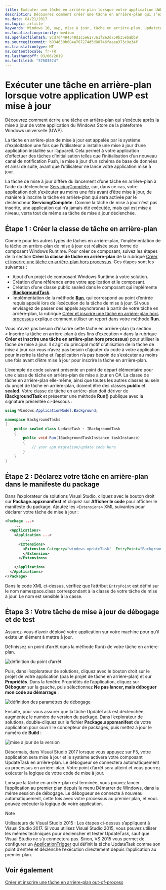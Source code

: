 ```yaml
---
title: Exécuter une tâche en arrière-plan lorsque votre application UWP est mise à jour
description: Découvrez comment créer une tâche en arrière-plan qui s’exécute lorsque votre application du Windows Store de la plateforme Windows universelle (UWP) est mise à jour.
ms.date: 04/21/2017
ms.topic: article
keywords: Windows 10, uwp, mise à jour, tâche en arrière-plan, updatetask, tâche en arrière-plan
ms.localizationpriority: medium
ms.openlocfilehash: 8cd7d4494340d1c5e617361f2e3d750b35ebabb9
ms.sourcegitcommit: b034650b684a767274d5d88746faeea373c8e34f
ms.translationtype: MT
ms.contentlocale: fr-FR
ms.lasthandoff: 03/06/2019
ms.locfileid: "57603524"
---
```

# <a name="run-a-background-task-when-your-uwp-app-is-updated"></a>Exécuter une tâche en arrière-plan lorsque votre application UWP est mise à jour

Découvrez comment écrire une tâche en arrière-plan qui s’exécute après la mise à jour de votre application du Windows Store de la plateforme Windows universelle (UWP).

La tâche en arrière-plan de mise à jour est appelée par le système d’exploitation une fois que l’utilisateur a installé une mise à jour d’une application installée sur l’appareil. Cela permet à votre application d’effectuer des tâches d’initialisation telles que l’initialisation d’un nouveau canal de notification Push, la mise à jour d’un schéma de base de données et ainsi de suite, avant que l’utilisateur ne lance votre application mise à jour.

La tâche de mise à jour diffère du lancement d’une tâche en arrière-plan à l’aide du déclencheur [ServicingComplete](https://docs.microsoft.com/uwp/api/Windows.ApplicationModel.Background.SystemTriggerType), car, dans ce cas, votre application doit s’exécuter au moins une fois avant d’être mise à jour, de manière à inscrire la tâche en arrière-plan qui sera activée par le déclencheur **ServicingComplete**.  Comme la tâche de mise à jour n’est pas inscrite, une application qui n’a jamais été exécutée, mais qui est mise à niveau, verra tout de même sa tâche de mise à jour déclenchée.

## <a name="step-1-create-the-background-task-class"></a>Étape 1 : Créer la classe de tâche en arrière-plan

Comme pour les autres types de tâches en arrière-plan, l’implémentation de la tâche en arrière-plan de mise à jour est réalisée sous forme de composant Windows Runtime. Pour créer ce composant, suivez les étapes de la section **Créer la classe de tâche en arrière-plan** de la rubrique [Créer et inscrire une tâche en arrière-plan hors processus](https://docs.microsoft.com/windows/uwp/launch-resume/create-and-register-a-background-task). Ces étapes sont les suivantes :

- Ajout d’un projet de composant Windows Runtime à votre solution.
- Création d’une référence entre votre application et le composant.
- Création d’une classe public sealed dans le composant qui implémente [**IBackgroundTask**](https://msdn.microsoft.com/library/windows/apps/br224794).
- Implémentation de la méthode [**Run**](https://msdn.microsoft.com/library/windows/apps/br224811), qui correspond au point d’entrée requis appelé lors de l’exécution de la tâche de mise à jour. Si vous envisagez de passer des appels asynchrones à partir de votre tâche en arrière-plan, la rubrique [Créer et inscrire une tâche en arrière-plan hors processus](https://docs.microsoft.com/windows/uwp/launch-resume/create-and-register-a-background-task) explique comment utiliser un report dans votre méthode **Run**.

Vous n’avez pas besoin d’inscrire cette tâche en arrière-plan (la section « Inscrire la tâche en arrière-plan à des fins d’exécution » dans la rubrique **Créer et inscrire une tâche en arrière-plan hors processus**) pour utiliser la tâche de mise à jour. Il s’agit du principal motif d’utilisation de la tâche de mise à jour car vous n’avez pas besoin d’ajouter du code à votre application pour inscrire la tâche et l’application n’a pas besoin de s’exécuter au moins une fois avant d’être mise à jour pour inscrire la tâche en arrière-plan.

L’exemple de code suivant présente un point de départ élémentaire pour une classe de tâche en arrière-plan de mise à jour en C#. La classe de tâche en arrière-plan elle-même, ainsi que toutes les autres classes au sein du projet de tâche en arrière-plan, doivent être des classes **public** et **sealed**. Votre classe de tâche en arrière-plan doit dériver de **IBackgroundTask** et présenter une méthode **Run()** publique avec la signature présentée ci-dessous :

```cs
using Windows.ApplicationModel.Background;

namespace BackgroundTasks
{
    public sealed class UpdateTask : IBackgroundTask
    {
        public void Run(IBackgroundTaskInstance taskInstance)
        {
            // your app migration/update code here
        }
    }
}
```

## <a name="step-2-declare-your-background-task-in-the-package-manifest"></a>Étape 2 : Déclarez votre tâche en arrière-plan dans le manifeste du package

Dans l’explorateur de solutions Visual Studio, cliquez avec le bouton droit sur **Package.appxmanifest** et cliquez sur **Afficher le code** pour afficher le manifeste du package. Ajoutez les `<Extensions>` XML suivantes pour déclarer votre tâche de mise à jour :

```XML
<Package ...>
    ...
  <Applications>  
    <Application ...>  
        ...
      <Extensions>  
        <Extension Category="windows.updateTask"  EntryPoint="BackgroundTasks.UpdateTask">  
        </Extension>  
      </Extensions>

    </Application>  
  </Applications>  
</Package>
```

Dans le code XML ci-dessus, vérifiez que l’attribut `EntryPoint` est défini sur le nom namespace.class correspondant à la classe de votre tâche de mise à jour. Le nom est sensible à la casse.

## <a name="step-3-debugtest-your-update-task"></a>Étape 3 : Votre tâche de mise à jour de débogage et de test

Assurez-vous d’avoir déployé votre application sur votre machine pour qu’il existe un élément à mettre à jour.

Définissez un point d’arrêt dans la méthode Run() de votre tâche en arrière-plan.

![définition du point d’arrêt](images/run-func-breakpoint.png)

Puis, dans l’explorateur de solutions, cliquez avec le bouton droit sur le projet de votre application (pas le projet de tâche en arrière-plan) et sur **Propriétés**. Dans la fenêtre Propriétés de l’application, cliquez sur **Déboguer** sur la gauche, puis sélectionnez **Ne pas lancer, mais déboguer mon code au démarrage** :

![définition des paramètres de débogage](images/do-not-launch-but-debug.png)

Ensuite, pour vous assurer que la tâche UpdateTask est déclenchée, augmentez le numéro de version du package. Dans l’explorateur de solutions, double-cliquez sur le fichier **Package.appxmanifest** de votre application pour ouvrir le concepteur de packages, puis mettez à jour le numéro de **Build** :

![mise à jour de la version](images/bump-version.png)

Désormais, dans Visual Studio 2017 lorsque vous appuyez sur F5, votre application sera mise à jour et le système activera votre composant UpdateTask en arrière-plan. Le débogueur se connectera automatiquement au processus en arrière-plan. Votre point d’arrêt sera atteint et vous pourrez exécuter la logique de votre code de mise à jour.

Lorsque la tâche en arrière-plan est terminée, vous pouvez lancer l’application au premier plan depuis le menu Démarrer de Windows, dans la même session de débogage. Le débogueur se connecte à nouveau automatiquement, cette fois avec votre processus au premier plan, et vous pouvez exécuter la logique de votre application.

> [!NOTE]
> Utilisateurs de Visual Studio 2015 : Les étapes ci-dessus s’appliquent à Visual Studio 2017. Si vous utilisez Visual Studio 2015, vous pouvez utiliser les mêmes techniques pour déclencher et tester UpdateTask, sauf que Visual Studio ne s’y connectera pas. Sinon, VS 2015 vous permet de configurer un [ApplicationTrigger](https://docs.microsoft.com/windows/uwp/launch-resume/trigger-background-task-from-app) qui définit la tâche UpdateTask comme son point d’entrée et déclenche l’exécution directement depuis l’application au premier plan.

## <a name="see-also"></a>Voir également

[Créer et inscrire une tâche en arrière-plan out-of-process](https://docs.microsoft.com/windows/uwp/launch-resume/create-and-register-a-background-task)

